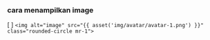 ### cara menampilkan image
   [ ]  ```<img alt="image" src="{{ asset('img/avatar/avatar-1.png') }}" class="rounded-circle mr-1">```
